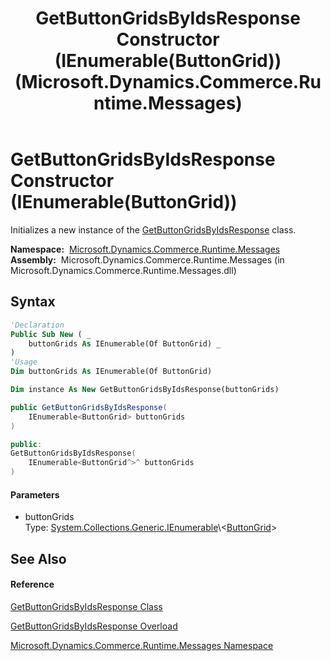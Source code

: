 ﻿---
title: GetButtonGridsByIdsResponse Constructor (IEnumerable(ButtonGrid)) (Microsoft.Dynamics.Commerce.Runtime.Messages)
TOCTitle: GetButtonGridsByIdsResponse Constructor (IEnumerable(ButtonGrid))
ms:assetid: M:Microsoft.Dynamics.Commerce.Runtime.Messages.GetButtonGridsByIdsResponse.#ctor(System.Collections.Generic.IEnumerable{Microsoft.Dynamics.Commerce.Runtime.DataModel.ButtonGrid})
ms:mtpsurl: https://technet.microsoft.com/en-us/library/microsoft.dynamics.commerce.runtime.messages.getbuttongridsbyidsresponse.getbuttongridsbyidsresponse(v=AX.60)
ms:contentKeyID: 62212954
ms.date: 05/18/2015
mtps_version: v=AX.60
dev_langs:
- vb
- csharp
- c++
---

# GetButtonGridsByIdsResponse Constructor (IEnumerable(ButtonGrid))

Initializes a new instance of the [GetButtonGridsByIdsResponse](getbuttongridsbyidsresponse-class-microsoft-dynamics-commerce-runtime-messages.md) class.

**Namespace:**  [Microsoft.Dynamics.Commerce.Runtime.Messages](microsoft-dynamics-commerce-runtime-messages-namespace.md)  
**Assembly:**  Microsoft.Dynamics.Commerce.Runtime.Messages (in Microsoft.Dynamics.Commerce.Runtime.Messages.dll)

## Syntax

``` vb
'Declaration
Public Sub New ( _
    buttonGrids As IEnumerable(Of ButtonGrid) _
)
'Usage
Dim buttonGrids As IEnumerable(Of ButtonGrid)

Dim instance As New GetButtonGridsByIdsResponse(buttonGrids)
```

``` csharp
public GetButtonGridsByIdsResponse(
    IEnumerable<ButtonGrid> buttonGrids
)
```

``` c++
public:
GetButtonGridsByIdsResponse(
    IEnumerable<ButtonGrid^>^ buttonGrids
)
```

#### Parameters

  - buttonGrids  
    Type: [System.Collections.Generic.IEnumerable](https://technet.microsoft.com/en-us/library/9eekhta0\(v=ax.60\))\<[ButtonGrid](buttongrid-class-microsoft-dynamics-commerce-runtime-datamodel.md)\>  

## See Also

#### Reference

[GetButtonGridsByIdsResponse Class](getbuttongridsbyidsresponse-class-microsoft-dynamics-commerce-runtime-messages.md)

[GetButtonGridsByIdsResponse Overload](getbuttongridsbyidsresponse-constructor-microsoft-dynamics-commerce-runtime-messages.md)

[Microsoft.Dynamics.Commerce.Runtime.Messages Namespace](microsoft-dynamics-commerce-runtime-messages-namespace.md)

